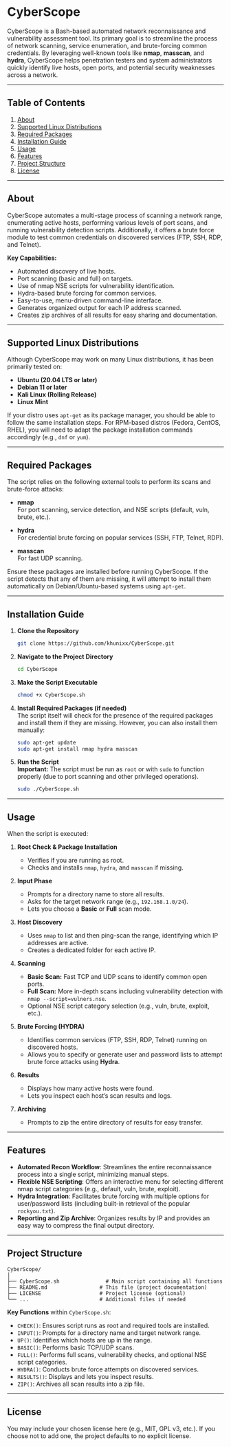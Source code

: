 # **CyberScope** 

CyberScope is a Bash-based automated network reconnaissance and vulnerability assessment tool. Its primary goal is to streamline the process of network scanning, service enumeration, and brute-forcing common credentials. By leveraging well-known tools like **nmap**, **masscan**, and **hydra**, CyberScope helps penetration testers and system administrators quickly identify live hosts, open ports, and potential security weaknesses across a network.

---

## **Table of Contents**

1. [About](#about)
2. [Supported Linux Distributions](#supported-linux-distributions)
3. [Required Packages](#required-packages)
4. [Installation Guide](#installation-guide)
5. [Usage](#usage)
6. [Features](#features)
7. [Project Structure](#project-structure)
8. [License](#license)

---

## **About**

CyberScope automates a multi-stage process of scanning a network range, enumerating active hosts, performing various levels of port scans, and running vulnerability detection scripts. Additionally, it offers a brute force module to test common credentials on discovered services (FTP, SSH, RDP, and Telnet).

**Key Capabilities:**
- Automated discovery of live hosts.
- Port scanning (basic and full) on targets.
- Use of nmap NSE scripts for vulnerability identification.
- Hydra-based brute forcing for common services.
- Easy-to-use, menu-driven command-line interface.
- Generates organized output for each IP address scanned.
- Creates zip archives of all results for easy sharing and documentation.

---

## **Supported Linux Distributions**

Although CyberScope may work on many Linux distributions, it has been primarily tested on:
- **Ubuntu (20.04 LTS or later)**
- **Debian 11 or later**
- **Kali Linux (Rolling Release)**
- **Linux Mint**

If your distro uses `apt-get` as its package manager, you should be able to follow the same installation steps. For RPM-based distros (Fedora, CentOS, RHEL), you will need to adapt the package installation commands accordingly (e.g., `dnf` or `yum`).

---

## **Required Packages**

The script relies on the following external tools to perform its scans and brute-force attacks:

- **nmap**  
  For port scanning, service detection, and NSE scripts (default, vuln, brute, etc.).

- **hydra**  
  For credential brute forcing on popular services (SSH, FTP, Telnet, RDP).

- **masscan**  
  For fast UDP scanning.

Ensure these packages are installed before running CyberScope. If the script detects that any of them are missing, it will attempt to install them automatically on Debian/Ubuntu-based systems using `apt-get`.

---

## **Installation Guide**

1. **Clone the Repository**  
   ```bash
   git clone https://github.com/khunixx/CyberScope.git
   ```


2. **Navigate to the Project Directory**  
   ```bash
   cd CyberScope
   ```

3. **Make the Script Executable**  
   ```bash
   chmod +x CyberScope.sh
   ```

4. **Install Required Packages (if needed)**  
   The script itself will check for the presence of the required packages and install them if they are missing. However, you can also install them manually:
   ```bash
   sudo apt-get update
   sudo apt-get install nmap hydra masscan
   ```

5. **Run the Script**  
   **Important:** The script must be run as `root` or with `sudo` to function properly (due to port scanning and other privileged operations).  
   ```bash
   sudo ./CyberScope.sh
   ```

---

## **Usage**

When the script is executed:
1. **Root Check & Package Installation**  
   - Verifies if you are running as root.  
   - Checks and installs `nmap`, `hydra`, and `masscan` if missing.

2. **Input Phase**  
   - Prompts for a directory name to store all results.  
   - Asks for the target network range (e.g., `192.168.1.0/24`).  
   - Lets you choose a **Basic** or **Full** scan mode.

3. **Host Discovery**  
   - Uses `nmap` to list and then ping-scan the range, identifying which IP addresses are active.  
   - Creates a dedicated folder for each active IP.

4. **Scanning**  
   - **Basic Scan:** Fast TCP and UDP scans to identify common open ports.  
   - **Full Scan:** More in-depth scans including vulnerability detection with `nmap --script=vulners.nse`.  
   - Optional NSE script category selection (e.g., vuln, brute, exploit, etc.).

5. **Brute Forcing (HYDRA)**  
   - Identifies common services (FTP, SSH, RDP, Telnet) running on discovered hosts.  
   - Allows you to specify or generate user and password lists to attempt brute force attacks using **Hydra**.

6. **Results**  
   - Displays how many active hosts were found.  
   - Lets you inspect each host’s scan results and logs.  

7. **Archiving**  
   - Prompts to zip the entire directory of results for easy transfer.

---

## **Features**

- **Automated Recon Workflow**: Streamlines the entire reconnaissance process into a single script, minimizing manual steps.
- **Flexible NSE Scripting**: Offers an interactive menu for selecting different nmap script categories (e.g., default, vuln, brute, exploit).
- **Hydra Integration**: Facilitates brute forcing with multiple options for user/password lists (including built-in retrieval of the popular `rockyou.txt`).
- **Reporting and Zip Archive**: Organizes results by IP and provides an easy way to compress the final output directory.

---

## **Project Structure**

```
CyberScope/
│
├── CyberScope.sh               # Main script containing all functions
├── README.md                 # This file (project documentation)
├── LICENSE                   # Project license (optional)
└── ...                       # Additional files if needed
```

**Key Functions** within `CyberScope.sh`:
- `CHECK()`: Ensures script runs as root and required tools are installed.
- `INPUT()`: Prompts for a directory name and target network range.
- `UP()`: Identifies which hosts are up in the range.
- `BASIC()`: Performs basic TCP/UDP scans.
- `FULL()`: Performs full scans, vulnerability checks, and optional NSE script categories.
- `HYDRA()`: Conducts brute force attempts on discovered services.
- `RESULTS()`: Displays and lets you inspect results.
- `ZIP()`: Archives all scan results into a zip file.

---

## **License**

You may include your chosen license here (e.g., MIT, GPL v3, etc.). If you choose not to add one, the project defaults to no explicit license.
